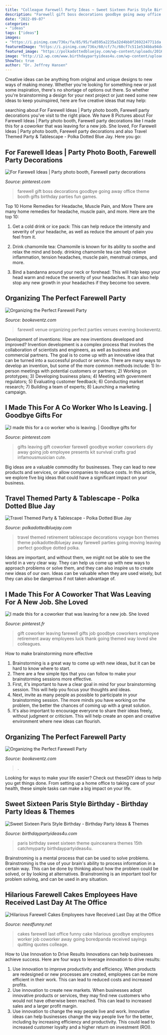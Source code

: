 ```yaml
---
title: "Colleague Farewell Party Ideas ~ Sweet Sixteen Paris Style Birthday"
description: "Farewell gift boss decorations goodbye going away office theme booth gifts birthday parties fun games"
date: "2022-09-07"
categories:
- "ideas"
tags: ["ideas"]
images:
- "https://i.pinimg.com/736x/fa/85/95/fa8595a2235a32d4bb8f2692247711da.jpg"
featuredImage: "https://i.pinimg.com/736x/60/cf/7c/60cf7c511e534bba94dce278e0231759.jpg"
featured_image: "https://polkadottedbluejay.com/wp-content/uploads/2016/10/Travel-Themed-Party-and-Tablescape.jpg"
image: "http://i2.wp.com/www.birthdaypartyideas4u.com/wp-content/uploads/2016/07/Sweet-Sixteen-Paris-Style-Birthday-Rice-Krispy-Treats-600x899.jpg?resize=570%2C854"
ShowToc: true
author: "Dr. Jeffrey Hansen"
---
```



Creative ideas can be anything from original and unique designs to new ways of making money. Whether you're looking for something new or just some inspiration, there's no shortage of options out there. So whether you're brainstorming a design for your next project or just need some new ideas to keep youinspired, here are five creative ideas that may help: 

	

		
searching about For Farewell Ideas | Party photo booth, Farewell party decorations you've visit to the right place. We have 8 Pictures about For Farewell Ideas | Party photo booth, Farewell party decorations like I made this for a coworker that was leaving for a new job. She loved, For Farewell Ideas | Party photo booth, Farewell party decorations and also Travel Themed Party &amp; Tablescape - Polka Dotted Blue Jay. Here you go:
		
    
## For Farewell Ideas | Party Photo Booth, Farewell Party Decorations

<img loading=lazy src="https://i.pinimg.com/736x/60/cf/7c/60cf7c511e534bba94dce278e0231759.jpg" onerror="this.onerror=null;this.src='https://tse1.mm.bing.net/th?id=OIP.jcyzm3r8NOQu121MUTSG6wHaJ3&amp;pid=15.1';" alt="For Farewell Ideas | Party photo booth, Farewell party decorations">

_Source: pinterest.com_

>farewell gift boss decorations goodbye going away office theme booth gifts birthday parties fun games. 

	

Top 10 Home Remedies for Headache, Muscle Pain, and More
There are many home remedies for headache, muscle pain, and more. Here are the top 10:
1. Get a cold drink or ice pack: This can help reduce the intensity and severity of your headache, as well as reduce the amount of pain you feel from it.

2. Drink chamomile tea: Chamomile is known for its ability to soothe and relax the mind and body. drinking chamomile tea can help relieve inflammation, tension headaches, muscle pain, menstrual cramps, and more.

3. Bind a bandanna around your neck or forehead: This will help keep your head warm and reduce the severity of your headaches. It can also help stop any new growth in your headaches if they become too severe.


    
## Organizing The Perfect Farewell Party

<img loading=lazy src="http://www.bookeventz.com/blog/wp-content/uploads/2015/02/venue.jpg" onerror="this.onerror=null;this.src='https://tse1.mm.bing.net/th?id=OIP.A-7wLMzu9CqQf__6195kGgHaEc&amp;pid=15.1';" alt="Organizing the Perfect Farewell Party">

_Source: bookeventz.com_

>farewell venue organizing perfect parties venues evening bookeventz. 

	

Development of inventions: How are new inventions developed and improved?
Invention development is a complex process that involves the collaboration of scientists and engineers, as well as business and commercial partners. The goal is to come up with an innovative idea that can be turned into a successful product or service. There are many ways to develop an invention, but some of the more common methods include: 1) In-person meetings with potential customers or partners; 2) Working on prototypes; 3) Developing business plans; 4) Meeting with government regulators; 5) Evaluating customer feedback; 6) Conducting market research; 7) Building a team of experts; 8) Launching a marketing campaign.

    
## I Made This For A Co Worker Who Is Leaving. | Goodbye Gifts For

<img loading=lazy src="https://i.pinimg.com/736x/f0/5e/27/f05e272cbb60a242a1acafa1029755d1--goodbye-gifts-work-gifts.jpg" onerror="this.onerror=null;this.src='https://tse4.mm.bing.net/th?id=OIP.mB23rXIbiRFkaSJlHY3BFAHaJ3&amp;pid=15.1';" alt="I made this for a co worker who is leaving. | Goodbye gifts for">

_Source: pinterest.com_

>gifts leaving gift coworker farewell goodbye worker coworkers diy away going job employee presents kit survival crafts grad infamousmusician cute. 

	

Big ideas are a valuable commodity for businesses. They can lead to new products and services, or allow companies to reduce costs. In this article, we explore five big ideas that could have a significant impact on your business.

    
## Travel Themed Party &amp; Tablescape - Polka Dotted Blue Jay

<img loading=lazy src="https://polkadottedbluejay.com/wp-content/uploads/2016/10/Travel-Themed-Party-and-Tablescape.jpg" onerror="this.onerror=null;this.src='https://tse2.mm.bing.net/th?id=OIP.hk-wjFBR38Ju_MOZghLOrAHaKn&amp;pid=15.1';" alt="Travel Themed Party &amp; Tablescape - Polka Dotted Blue Jay">

_Source: polkadottedbluejay.com_

>travel themed retirement tablescape decorations voyage bon themes theme polkadottedbluejay away farewell parties going moving leaving perfect goodbye dotted polka. 

	

Ideas are important, and without them, we might not be able to see the world in a very clear way. They can help us come up with new ways to approach problems or solve them, and they can also inspire us to create new ideas of our own. Ideas can be valuable when they are used wisely, but they can also be dangerous if not taken advantage of.

    
## I Made This For A Coworker That Was Leaving For A New Job. She Loved

<img loading=lazy src="https://i.pinimg.com/736x/fa/85/95/fa8595a2235a32d4bb8f2692247711da.jpg" onerror="this.onerror=null;this.src='https://tse2.mm.bing.net/th?id=OIP.YYqXFJJVP3PY6JRTUkI2dAHaNK&amp;pid=15.1';" alt="I made this for a coworker that was leaving for a new job. She loved">

_Source: pinterest.fr_

>gift coworker leaving farewell gifts job goodbye coworkers employee retirement away employees luck thank going themed way loved she colleagues. 

	

How to make brainstorming more effective
1. Brainstorming is a great way to come up with new ideas, but it can be hard to know where to start.
2. There are a few simple tips that you can follow to make your brainstorming sessions more effective.
3. First, it's important to have a clear goal in mind for your brainstorming session. This will help you focus your thoughts and ideas.
4. Next, invite as many people as possible to participate in your brainstorming session. The more minds you have working on the problem, the better the chances of coming up with a great solution.
5. It's also important to encourage everyone to share their ideas freely, without judgment or criticism. This will help create an open and creative environment where new ideas can flourish.

    
## Organizing The Perfect Farewell Party

<img loading=lazy src="https://www.bookeventz.com/blog/wp-content/uploads/2015/02/decoration.jpg" onerror="this.onerror=null;this.src='https://tse4.mm.bing.net/th?id=OIP.nfKD4_fw-7ifhoun8Lb8UgHaFj&amp;pid=15.1';" alt="Organizing the Perfect Farewell Party">

_Source: bookeventz.com_

>. 

	

Looking for ways to make your life easier? Check out theseDIY ideas to help you get things done. From setting up a home office to taking care of your health, these simple tasks can make a big impact on your life.

    
## Sweet Sixteen Paris Style Birthday - Birthday Party Ideas &amp; Themes

<img loading=lazy src="http://i2.wp.com/www.birthdaypartyideas4u.com/wp-content/uploads/2016/07/Sweet-Sixteen-Paris-Style-Birthday-Rice-Krispy-Treats-600x899.jpg?resize=570%2C854" onerror="this.onerror=null;this.src='https://tse2.mm.bing.net/th?id=OIP.8PCS6QhLqc_KDuC6DCEQ3QHaLG&amp;pid=15.1';" alt="Sweet Sixteen Paris Style Birthday - Birthday Party Ideas &amp; Themes">

_Source: birthdaypartyideas4u.com_

>paris birthday sweet sixteen theme quinceanera themes 15th catchmyparty birthdaypartyideas4u. 

	

Brainstroming is a mental process that can be used to solve problems. Brainstroming is the use of your brain's ability to process information in a certain way. This can be done by thinking about how the problem could be solved, or by looking at alternatives. Brainstroming is an important tool for problem solving, and can be used in any situation.

    
## Hilarious Farewell Cakes Employees Have Received Last Day At The Office

<img loading=lazy src="https://www.needfunny.net/wp-content/uploads/2016/12/hilarious-farewell-cakes-21.jpg" onerror="this.onerror=null;this.src='https://tse3.mm.bing.net/th?id=OIP.OiJxU16bGKwqEscG-9LwMwHaFj&amp;pid=15.1';" alt="Hilarious Farewell Cakes Employees have Received Last Day at the Office">

_Source: needfunny.net_

>cakes farewell last office funny cake hilarious goodbye employees worker job coworker away going boredpanda received sayings quitting quotes colleage. 

	

How to Use Innovation to Drive Results
Innovations can help businesses achieve success. Here are four ways to leverage innovation to drive results:
1. Use innovation to improve productivity and efficiency. When products are redesigned or new processes are created, employees can be more efficient in their work. This can lead to reduced costs and increased profits.
2. Use innovation to create new markets. When businesses adopt innovative products or services, they may find new customers who would not have otherwise been reached. This can lead to increased sales and a larger profit margin.
3. Use innovation to change the way people live and work. Innovative ideas can help businesses change the way people live for the better, including by increasing efficiency and productivity. This could lead to increased customer loyalty and a higher return on investment (ROI).

